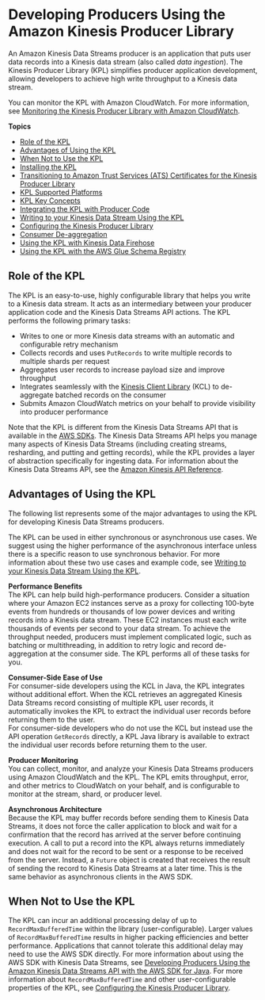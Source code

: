 # Developing Producers Using the Amazon Kinesis Producer Library<a name="developing-producers-with-kpl"></a>

An Amazon Kinesis Data Streams producer is an application that puts user data records into a Kinesis data stream \(also called *data ingestion*\)\. The Kinesis Producer Library \(KPL\) simplifies producer application development, allowing developers to achieve high write throughput to a Kinesis data stream\. 

You can monitor the KPL with Amazon CloudWatch\. For more information, see [Monitoring the Kinesis Producer Library with Amazon CloudWatch](monitoring-with-kpl.md)\.

**Topics**
+ [Role of the KPL](#developing-producers-with-kpl-role)
+ [Advantages of Using the KPL](#developing-producers-with-kpl-advantage)
+ [When Not to Use the KPL](#developing-producers-with-kpl-when)
+ [Installing the KPL](kinesis-kpl-dl-install.md)
+ [Transitioning to Amazon Trust Services \(ATS\) Certificates for the Kinesis Producer Library](kinesis-kpl-upgrades.md)
+ [KPL Supported Platforms](kinesis-kpl-supported-plats.md)
+ [KPL Key Concepts](kinesis-kpl-concepts.md)
+ [Integrating the KPL with Producer Code](kinesis-kpl-integration.md)
+ [Writing to your Kinesis Data Stream Using the KPL](kinesis-kpl-writing.md)
+ [Configuring the Kinesis Producer Library](kinesis-kpl-config.md)
+ [Consumer De\-aggregation](kinesis-kpl-consumer-deaggregation.md)
+ [Using the KPL with Kinesis Data Firehose](kpl-with-firehose.md)
+ [Using the KPL with the AWS Glue Schema Registry](kpl-with-schemaregistry.md)

## Role of the KPL<a name="developing-producers-with-kpl-role"></a>

The KPL is an easy\-to\-use, highly configurable library that helps you write to a Kinesis data stream\. It acts as an intermediary between your producer application code and the Kinesis Data Streams API actions\. The KPL performs the following primary tasks: 
+ Writes to one or more Kinesis data streams with an automatic and configurable retry mechanism
+ Collects records and uses `PutRecords` to write multiple records to multiple shards per request
+ Aggregates user records to increase payload size and improve throughput
+ Integrates seamlessly with the [Kinesis Client Library](https://docs.aws.amazon.com/kinesis/latest/dev/developing-consumers-with-kcl.html) \(KCL\) to de\-aggregate batched records on the consumer
+ Submits Amazon CloudWatch metrics on your behalf to provide visibility into producer performance

Note that the KPL is different from the Kinesis Data Streams API that is available in the [AWS SDKs](https://aws.amazon.com/tools/)\. The Kinesis Data Streams API helps you manage many aspects of Kinesis Data Streams \(including creating streams, resharding, and putting and getting records\), while the KPL provides a layer of abstraction specifically for ingesting data\. For information about the Kinesis Data Streams API, see the [Amazon Kinesis API Reference](https://docs.aws.amazon.com/kinesis/latest/APIReference/)\.

## Advantages of Using the KPL<a name="developing-producers-with-kpl-advantage"></a>

The following list represents some of the major advantages to using the KPL for developing Kinesis Data Streams producers\.

The KPL can be used in either synchronous or asynchronous use cases\. We suggest using the higher performance of the asynchronous interface unless there is a specific reason to use synchronous behavior\. For more information about these two use cases and example code, see [Writing to your Kinesis Data Stream Using the KPL](kinesis-kpl-writing.md)\.

**Performance Benefits**  
The KPL can help build high\-performance producers\. Consider a situation where your Amazon EC2 instances serve as a proxy for collecting 100\-byte events from hundreds or thousands of low power devices and writing records into a Kinesis data stream\. These EC2 instances must each write thousands of events per second to your data stream\. To achieve the throughput needed, producers must implement complicated logic, such as batching or multithreading, in addition to retry logic and record de\-aggregation at the consumer side\. The KPL performs all of these tasks for you\. 

**Consumer\-Side Ease of Use**  
For consumer\-side developers using the KCL in Java, the KPL integrates without additional effort\. When the KCL retrieves an aggregated Kinesis Data Streams record consisting of multiple KPL user records, it automatically invokes the KPL to extract the individual user records before returning them to the user\.   
For consumer\-side developers who do not use the KCL but instead use the API operation `GetRecords` directly, a KPL Java library is available to extract the individual user records before returning them to the user\. 

**Producer Monitoring**   
You can collect, monitor, and analyze your Kinesis Data Streams producers using Amazon CloudWatch and the KPL\. The KPL emits throughput, error, and other metrics to CloudWatch on your behalf, and is configurable to monitor at the stream, shard, or producer level\.

**Asynchronous Architecture**   
Because the KPL may buffer records before sending them to Kinesis Data Streams, it does not force the caller application to block and wait for a confirmation that the record has arrived at the server before continuing execution\. A call to put a record into the KPL always returns immediately and does not wait for the record to be sent or a response to be received from the server\. Instead, a `Future` object is created that receives the result of sending the record to Kinesis Data Streams at a later time\. This is the same behavior as asynchronous clients in the AWS SDK\.

## When Not to Use the KPL<a name="developing-producers-with-kpl-when"></a>

The KPL can incur an additional processing delay of up to `RecordMaxBufferedTime` within the library \(user\-configurable\)\. Larger values of `RecordMaxBufferedTime` results in higher packing efficiencies and better performance\. Applications that cannot tolerate this additional delay may need to use the AWS SDK directly\. For more information about using the AWS SDK with Kinesis Data Streams, see [Developing Producers Using the Amazon Kinesis Data Streams API with the AWS SDK for Java](developing-producers-with-sdk.md)\. For more information about `RecordMaxBufferedTime` and other user\-configurable properties of the KPL, see [Configuring the Kinesis Producer Library](kinesis-kpl-config.md)\.